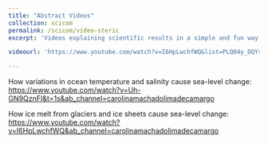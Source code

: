 ```yaml
---
title: "Abstract Videos"
collection: scicom
permalink: /scicom/video-steric
excerpt: 'Videos explaining scientific results in a simple and fun way.'

videourl: 'https://www.youtube.com/watch?v=I6HpLwchfWQ&list=PLQ04y_DQYrP8gMjPNN-9CsubYDbSGqfCN&ab_channel=carolinamachadolimadecamargo'

---
```


How variations in ocean temperature and salinity cause sea-level change: https://www.youtube.com/watch?v=Uh-GN9QznFI&t=1s&ab_channel=carolinamachadolimadecamargo 

How ice melt from glaciers and ice sheets cause sea-level change: https://www.youtube.com/watch?v=I6HpLwchfWQ&ab_channel=carolinamachadolimadecamargo

